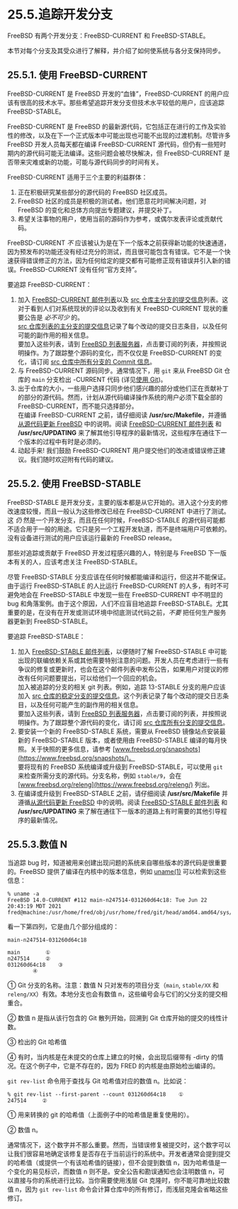 # 25.5.追踪开发分支

FreeBSD 有两个开发分支：FreeBSD-CURRENT 和 FreeBSD-STABLE。

本节对每个分支及其受众进行了解释，并介绍了如何使系统与各分支保持同步。

## 25.5.1. 使用 FreeBSD-CURRENT

FreeBSD-CURRENT 是 FreeBSD 开发的“血锋”，FreeBSD-CURRENT 的用户应该有很高的技术水平。那些希望追踪开发分支但技术水平较低的用户，应该追踪 FreeBSD-STABLE。

FreeBSD-CURRENT 是 FreeBSD 的最新源代码，它包括正在进行的工作及实验性的修改，以及在下一个正式版本中可能出现也可能不出现的过渡机制。尽管许多 FreeBSD 开发人员每天都在编译 FreeBSD-CURRENT 源代码，但仍有一些短时期内的源代码可能无法编译。这些问题会被尽快解决，但 FreeBSD-CURRENT 是否带来灾难或新的功能，可能与源代码同步的时间有关。

FreeBSD-CURRENT 适用于三个主要的利益群体：

1. 正在积极研究某些部分的源代码的 FreeBSD 社区成员。
2. FreeBSD 社区的成员是积极的测试者。他们愿意花时间解决问题，对 FreeBSD 的变化和总体方向提出专题建议，并提交补丁。
3. 希望关注事物的用户，使用当前的源码作为参考，或偶尔发表评论或贡献代码。

FreeBSD-CURRENT _不_ 应该被认为是在下一个版本之前获得新功能的快速通道，因为预发布的功能还没有经过充分的测试，而且很可能包含有错误。它不是一个快速获得错误修正的方法，因为任何给定的提交都有可能修正现有错误并引入新的错误。FreeBSD-CURRENT 没有任何“官方支持”。

要追踪 FreeBSD-CURRENT：

1.  加入 [FreeBSD-CURRENT 邮件列表](https://lists.freebsd.org/subscription/freebsd-current)以及 [src 仓库主分支的提交信息](https://lists.freebsd.org/subscription/dev-commits-src-main)列表。这对于看到人们对系统现状的评论以及收到有关 FreeBSD-CURRENT 现状的重要公告是 _必不可少_ 的。  
    [src 仓库列表的主分支的提交信息](https://lists.freebsd.org/subscription/dev-commits-src-main)记录了每个改动的提交日志条目，以及任何可能的副作用的相关信息。  
    要加入这些列表，请到 [FreeBSD 列表服务器](https://lists.freebsd.org/)，点击要订阅的列表，并按照说明操作。为了跟踪整个源码的变化，而不仅仅是 FreeBSD-CURRENT 的变化，请订阅 [src 仓库中所有分支的 Commit 信息](https://lists.freebsd.org/subscription/dev-commits-src-all)。
2. 与 FreeBSD-CURRENT 源码同步。通常情况下，用 `git` 来从 FreeBSD Git 仓库的 `main` 分支检出 -CURRENT 代码 (详见[使用 Git](https://docs.freebsd.org/en/books/handbook/mirrors/index.html#git))。
3.  出于仓库的大小，一些用户选择只同步他们感兴趣的部分或他们正在贡献补丁的部分的源代码。然而，计划从源代码编译操作系统的用户必须下载全部的 FreeBSD-CURRENT，而不能只选择部分。  
    在编译 FreeBSD-CURRENT 之前，请仔细阅读 **/usr/src/Makefile**，并遵循[从源代码更新 FreeBSD](https://docs.freebsd.org/en/books/handbook/book/#makeworld) 中的说明。阅读 [FreeBSD-CURRENT 邮件列表](https://lists.freebsd.org/subscription/freebsd-current) 和 **/usr/src/UPDATING** 来了解其他引导程序的最新情况，这些程序在通往下一个版本的过程中有时是必须的。
4. 动起手来! 我们鼓励 FreeBSD-CURRENT 用户提交他们的改进或错误修正建议。我们随时欢迎附有代码的建议。

## 25.5.2. 使用 FreeBSD-STABLE

FreeBSD-STABLE 是开发分支，主要的版本都是从它开始的。进入这个分支的修改速度较慢，而且一般认为这些修改已经在 FreeBSD-CURRENT 中进行了测试。这 _仍_ 然是一个开发分支，而且在任何时候，FreeBSD-STABLE 的源代码可能都不适合用于一般的用途。它只是另一个工程开发轨道，而不是终端用户可依赖的。没有设备进行测试的用户应该运行最新的 FreeBSD release。

那些对追踪或贡献于 FreeBSD 开发过程感兴趣的人，特别是与 FreeBSD 下一版本有关的人，应该考虑关注 FreeBSD-STABLE。

尽管 FreeBSD-STABLE 分支应该在任何时候都能编译和运行，但这并不能保证。由于运行 FreeBSD-STABLE 的人比运行 FreeBSD-CURRENT 的人多，有时不可避免地会在 FreeBSD-STABLE 中发现一些在 FreeBSD-CURRENT 中不明显的 bug 和角落案例。由于这个原因，人们不应盲目地追踪 FreeBSD-STABLE。尤其重要的是，在没有在开发或测试环境中彻底测试代码之前，_不要_ 把任何生产服务器更新到 FreeBSD-STABLE。

要追踪 FreeBSD-STABLE：

1.  加入 [FreeBSD-STABLE 邮件列表](https://lists.freebsd.org/subscription/freebsd-stable)，以便随时了解 FreeBSD-STABLE 中可能出现的联编依赖关系或其他需要特别注意的问题。开发人员在考虑进行一些有争议的修复或更新时，也会在这个邮件列表中发布公告，如果用户对提议的修改有任何问题要提出，可以给他们一个回应的机会。  
    加入被追踪的分支的相关 git 列表。例如，追踪 13-STABLE 分支的用户应该加入 [src 仓库的稳定分支的提交信息](https://lists.freebsd.org/subscription/dev-commits-src-branches)。这个列表记录了每个改动的提交日志条目，以及任何可能产生的副作用的相关信息。  
    要加入这些列表，请到 [FreeBSD 列表服务器](https://lists.freebsd.org/)，点击要订阅的列表，并按照说明操作。为了跟踪整个源代码的变化，请订阅 [src 仓库所有分支的提交信息](https://lists.freebsd.org/subscription/dev-commits-src-all)。
2.  要安装一个新的 FreeBSD-STABLE 系统，需要从 FreeBSD 镜像站点安装最新的 FreeBSD-STABLE 版本，或者使用由 FreeBSD-STABLE 编译的每月快照。关于快照的更多信息，请参考 [www.freebsd.org/snapshots](https://www.freebsd.org/snapshots/)。  
    要将现有的 FreeBSD 系统编译或升级到 FreeBSD-STABLE，可以使用 `git` 来检查所需分支的源代码。分支名称，例如 `stable/9`，会在 [www.freebsd.org/releng](https://www.freebsd.org/releng/) 列出。
3. 在编译或升级到 FreeBSD-STABLE 之前，请仔细阅读 **/usr/src/Makefile** 并遵循[从源代码更新 FreeBSD](https://docs.freebsd.org/en/books/handbook/book/#makeworld) 中的说明。阅读 [FreeBSD-STABLE 邮件列表](https://lists.freebsd.org/subscription/freebsd-stable) 和 **/usr/src/UPDATING** 来了解在通往下一版本的道路上有时需要的其他引导程序的最新情况。

## 25.5.3.数值 N

当追踪 bug 时，知道被用来创建出现问题的系统来自哪些版本的源代码是很重要的。FreeBSD 提供了编译在内核中的版本信息，例如 [uname(1)](https://www.freebsd.org/cgi/man.cgi?query=uname\&sektion=1\&format=html) 可以检索到这些信息：

```
% uname -a
FreeBSD 14.0-CURRENT #112 main-n247514-031260d64c18: Tue Jun 22 20:43:19 MDT 2021     fred@machine:/usr/home/fred/obj/usr/home/fred/git/head/amd64.amd64/sys/FRED
```

看一下第四列，它是由几个部分组成的：

```
main-n247514-031260d64c18

main		①
n247514		②
031260d64c18	③
		④
```

① Git 分支的名称。注意：数值 N 只对发布的项目分支（`main`, `stable/XX` 和 `releng/XX`）有效。本地分支也会有数值 n，这些编号会与它们的父分支的提交相重合。

② 数值 n 是指从该行包含的 Git 散列开始，回溯到 Git 仓库开始的提交的线性计数。

③ 检出的 Git 哈希值

④ 有时，当内核是在未提交的仓库上建立的时候，会出现后缀带有 -dirty 的情况。在这个例子中，它是不存在的，因为 FRED 的内核是由原始检出编译的。

`git rev-list` 命令用于查找与 Git 哈希值对应的数值 n。比如说：

```
% git rev-list --first-parent --count 031260d64c18    ①
247514     ②
```

① 用来转换的 git 的哈希值（上面例子中的哈希值是重复使用的）。

② 数值 n。

通常情况下，这个数字并不那么重要。然而，当错误修复被提交时，这个数字可以让我们很容易地确定该修复是否存在于当前运行的系统中。开发者通常会提到提交的哈希值（或提供一个有该哈希值的链接），但不会提到数值 n，因为哈希值是一个变化的易见标识，而数值 n 则不是。安全公告和勘误通知也会注明数值 n，可以直接与你的系统进行比较。当你需要使用浅层 Git 克隆时，你不能可靠地比较数值 n，因为 `git rev-list` 命令会计算仓库中的所有修订，而浅层克隆会省略这些修订。

